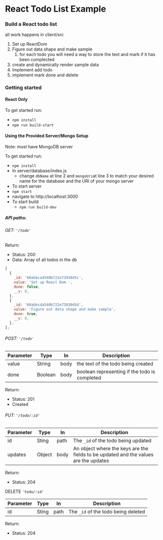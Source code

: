 # React Todo List Example

### Build a React todo list

all work happens in client/src

1. Set up ReactDom
2. Figure out data shape and make sample
   1. for each todo you will need a way to store the text and mark if it has been complected
3. create and dynamically render sample data
4. Implement add todo
5. implement mark done and delete

### Getting started

#### React Only

To get started run:

- `npm install`
- `npm run build-start`

#### Using the Provided Server/Mongo Setup

Note: must have MongoDB server

To get started run:

- `npm install`
- In server/database/index.js
  - change `dbName` at line 2 and `mongoUri`at line 3 to match your desired name for the database and the URI of your mongo server
- To start server
- `npm start`
- navigate to http://localhost:3000
- To start build
  - `npm run build-dev`

##### API paths:

###### GET: `'/todo'`

Return:

- Status: 200
- Data: Array of all todos in the db

```javascript
[
  {
    _id: '60abbca4540b722e7393045c',
    value: 'Set up React Dom ',
    done: false,
    __v: 0,
  },
  {
    _id: '60abbcda540b722e7393045d',
    value: 'Figure out data shape and make sample',
    done: true,
    __v: 0,
  },
];
```

###### POST: `'/todo'`

| Parameter | Type    | In   | Description                                   |
| --------- | ------- | ---- | --------------------------------------------- |
| value     | String  | body | the text of the todo being created            |
| done      | Boolean | body | boolean representing if the todo is completed |

Return:

- Status: 201
- Created

###### PUT: `'/todo/:id'`

| Parameter | Type   | In   | Description                                                                          |
| --------- | ------ | ---- | ------------------------------------------------------------------------------------ |
| id        | Sting  | path | The `_id` of the todo being updated                                                  |
| updates   | Object | body | An object where the keys are the fields to be updated and the values are the updates |

Return:

- Status: 204

DELETE `'todo/:id'`

| Parameter | Type  | In   | Description                         |
| --------- | ----- | ---- | ----------------------------------- |
| id        | Sting | path | The `_id` of the todo being deleted |

Return:

- Status: 204

